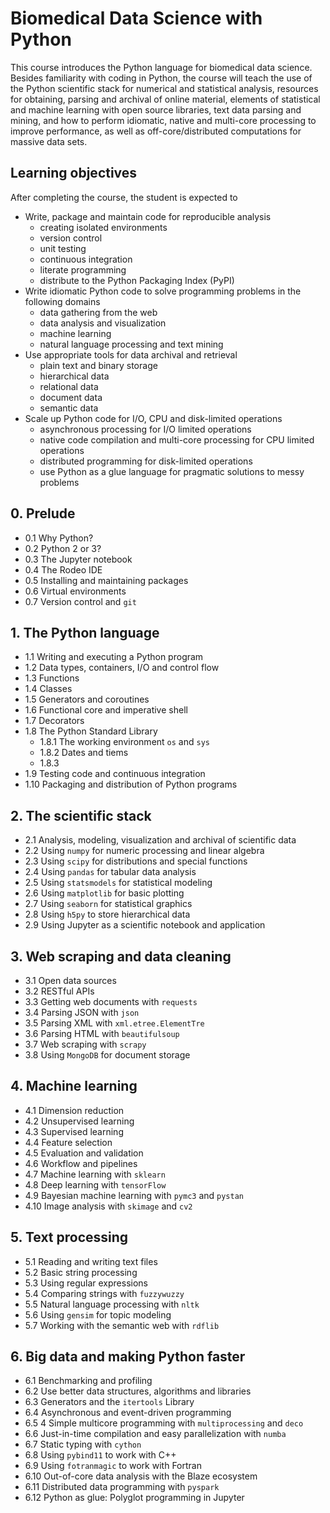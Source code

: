 # Biomedical Data Science with Python

This course introduces the Python language for biomedical data science. Besides familiarity with coding in Python, the course will teach the use of the Python scientific stack for numerical and statistical analysis, resources for obtaining, parsing and archival of online material, elements of statistical and machine learning with open source libraries, text data parsing and mining, and how to perform idiomatic, native and multi-core processing to improve performance, as well as off-core/distributed computations for massive data sets.

## Learning objectives

After completing the course, the student is expected to

- Write, package and maintain code for reproducible analysis
  - creating isolated environments
  - version control
  - unit testing
  - continuous integration
  - literate programming
  - distribute to the Python Packaging Index (PyPI)
- Write idiomatic Python code to solve programming problems in the following domains
  - data gathering from the web
  - data analysis and visualization
  - machine learning
  - natural language processing and text mining
- Use appropriate tools for data archival and retrieval
  - plain text and binary storage
  - hierarchical data
  - relational data
  - document data
  - semantic data
- Scale up Python code for I/O, CPU and disk-limited operations
  - asynchronous processing for I/O limited operations
  - native code compilation and multi-core processing for CPU limited operations
  - distributed programming for disk-limited operations
  - use Python as a glue language for pragmatic solutions to messy problems

## 0. Prelude

- 0.1 Why Python?
- 0.2 Python 2 or 3?
- 0.3 The Jupyter notebook
- 0.4 The Rodeo IDE
- 0.5 Installing and maintaining packages
- 0.6 Virtual environments
- 0.7 Version control and `git`

## 1. The Python language

- 1.1 Writing and executing a Python program
- 1.2 Data types, containers, I/O and control flow
- 1.3 Functions
- 1.4 Classes
- 1.5 Generators and coroutines
- 1.6 Functional core and imperative shell
- 1.7 Decorators
- 1.8 The Python Standard Library
  - 1.8.1 The working environment `os` and `sys`
  - 1.8.2 Dates and tiems
  - 1.8.3
- 1.9 Testing code and continuous integration
- 1.10 Packaging and distribution of Python programs

## 2. The scientific stack

- 2.1 Analysis, modeling, visualization and archival of scientific data
- 2.2 Using `numpy` for numeric processing and linear algebra
- 2.3 Using `scipy` for distributions and special functions
- 2.4 Using `pandas` for tabular data analysis
- 2.5 Using `statsmodels` for statistical modeling
- 2.6 Using `matplotlib` for basic plotting
- 2.7 Using `seaborn` for statistical graphics
- 2.8 Using `h5py` to store hierarchical data
- 2.9 Using Jupyter as a scientific notebook and application

## 3. Web scraping and data cleaning

- 3.1 Open data sources
- 3.2 RESTful APIs
- 3.3 Getting web documents with `requests`
- 3.4 Parsing JSON with `json`
- 3.5 Parsing XML with `xml.etree.ElementTre`
- 3.6 Parsing HTML with `beautifulsoup`
- 3.7 Web scraping with `scrapy`
- 3.8 Using `MongoDB` for document storage

## 4. Machine learning

- 4.1 Dimension reduction
- 4.2 Unsupervised learning
- 4.3 Supervised learning
- 4.4 Feature selection
- 4.5 Evaluation and validation
- 4.6 Workflow and pipelines
- 4.7 Machine learning with `sklearn`
- 4.8 Deep learning with `tensorFlow`
- 4.9 Bayesian machine learning with `pymc3` and `pystan`
- 4.10 Image analysis with `skimage` and `cv2`

## 5. Text processing

- 5.1 Reading and writing text files
- 5.2 Basic string processing
- 5.3 Using regular expressions
- 5.4 Comparing strings with `fuzzywuzzy`
- 5.5 Natural language processing with `nltk`
- 5.6 Using `gensim` for topic modeling
- 5.7 Working with the semantic web with `rdflib`

## 6. Big data and making Python faster

- 6.1 Benchmarking and profiling
- 6.2 Use better data structures, algorithms and libraries
- 6.3 Generators and the `itertools` Library
- 6.4 Asynchronous and event-driven programming
- 6.5 4 Simple multicore programming with `multiprocessing` and `deco`
- 6.6 Just-in-time compilation and easy parallelization with `numba`
- 6.7 Static typing with `cython`
- 6.8 Using `pybind11` to work with C++
- 6.9 Using `fotranmagic` to work with Fortran
- 6.10 Out-of-core data analysis with the Blaze ecosystem
- 6.11 Distributed data programming with `pyspark`
- 6.12 Python as glue: Polyglot programming in Jupyter
